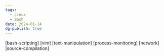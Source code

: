 ```yaml
---
tags:
  - Linux
  - Bash
date: 2024-01-14
dg-publish: true
---
```


[bash-scripting]
[vim]
[text-manipulation]
[process-monitoring]
[network]
[source-compilation]